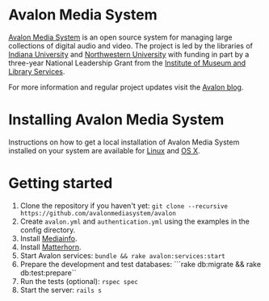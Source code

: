 # Avalon Media System
[Avalon Media System](http://www.avalonmediasystem.org) is an open source system for managing large collections of digital audio and video. The project is led by the libraries of [Indiana University](http://www.iu.edu) and [Northwestern University](http://www.northwestern.edu) with funding in part by a three-year National Leadership Grant from the [Institute of Museum and Library Services](http://www.imls.gov).

For more information and regular project updates visit the [Avalon blog](http://www.avalonmediasystem.org/blog).

# Installing Avalon Media System
Instructions on how to get a local installation of Avalon Media System installed on your system are available for [Linux](https://wiki.dlib.indiana.edu/display/VarVideo/Getting+Started+\(Linux\)) and [OS X](https://wiki.dlib.indiana.edu/display/VarVideo/Getting+Started+\(OS+X\)).

# Getting started

1. Clone the repository if you haven't yet:
```git clone --recursive https://github.com/avalonmediasystem/avalon```
2. Create ```avalon.yml``` and ```authentication.yml``` using the examples in the config directory.
3. Install [Mediainfo](http://mediainfo.sourceforge.net).
4. Install [Matterhorn](https://wiki.dlib.indiana.edu/display/VarVideo/Getting+Started+(OS+X)#GettingStarted%28OSX%29-InstallMatterhorndependencies).
4. Start Avalon services:
```bundle && rake avalon:services:start```
5. Prepare the development and test databases:
```rake db:migrate && rake db:test:prepare``
6. Run the tests (optional):
```rspec spec```
7. Start the server:
```rails s```